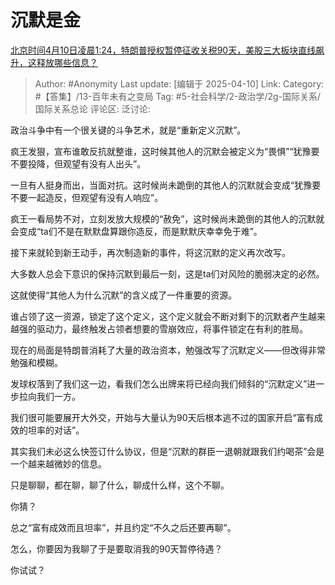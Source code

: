 # 沉默是金
[北京时间4月10日凌晨1:24，特朗普授权暂停征收关税90天，美股三大板块直线飙升，这释放哪些信息？](https://www.zhihu.com/question/1893478569977573450/answer/1893640307708502161)

> Author: #Anonymity
> Last update: [编辑于 2025-04-10]
> Link:
> Category: #【答集】/13-百年未有之变局 
> Tag: #5-社会科学/2-政治学/2g-国际关系/国际关系总论 
> 评论区:
> 泛讨论:

政治斗争中有一个很关键的斗争艺术，就是“重新定义沉默”。

疯王发狠，宣布谁敢反抗就整谁，这时候其他人的沉默会被定义为“畏惧”“犹豫要不要投降，但观望有没有人出头”。

一旦有人挺身而出，当面对抗。这时候尚未跪倒的其他人的沉默就会变成“犹豫要不要一起造反，但观望有没有人响应”。

疯王一看局势不对，立刻发放大规模的“赦免”，这时候尚未跪倒的其他人的沉默就会变成“ta们不是在默默盘算跟你造反，而是默默庆幸幸免于难”。

接下来就轮到新王动手，再次制造新的事件，将这沉默的定义再次改写。

大多数人总会下意识的保持沉默到最后一刻，这是ta们对风险的脆弱决定的必然。

这就使得“其他人为什么沉默”的含义成了一件重要的资源。

谁占领了这一资源，锁定了这个定义，这个定义就会不断对剩下的沉默者产生越来越强的驱动力，最终触发占领者想要的雪崩效应，将事件锁定在有利的胜局。

现在的局面是特朗普消耗了大量的政治资本，勉强改写了沉默定义——但改得非常勉强和模糊。

发球权落到了我们这一边，看我们怎么出牌来将已经向我们倾斜的“沉默定义”进一步拉向我们一方。

我们很可能要展开大外交，开始与大量认为90天后根本逃不过的国家开启“富有成效的坦率的对话”。

其实我们未必这么快签订什么协议，但是“沉默的群臣一退朝就跟我们约喝茶”会是一个越来越微妙的信息。

只是聊聊，都在聊，聊了什么，聊成什么样，这个不聊。

你猜？

总之“富有成效而且坦率”，并且约定“不久之后还要再聊”。

怎么，你要因为我聊了于是要取消我的90天暂停待遇？

你试试？

